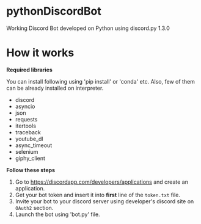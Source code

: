 # pythonDiscordBot
Working Discord Bot developed on Python using discord.py 1.3.0

# How it works

**Required libraries**

You can install following using 'pip install' or 'conda' etc.
Also, few of them can be already installed on interpreter.

- discord
- asyncio
- json
- requests
- itertools
- traceback
- youtube_dl
- async_timeout
- selenium
- giphy_client

**Follow these steps**

1. Go to https://discordapp.com/developers/applications and create an application.
2. Get your bot token and insert it into **first** line of the `token.txt` file.
3. Invite your bot to your discord server using developer's discord site on `OAuth2` section.
4. Launch the bot using 'bot.py' file.
